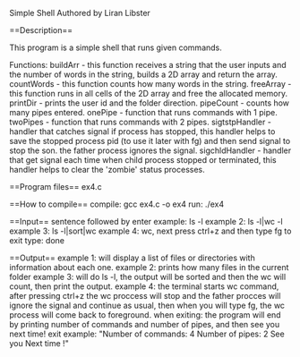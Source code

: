Simple Shell
Authored by Liran Libster

==Description==

This program is a simple shell that runs given commands.

Functions:
buildArr - this function receives a string that the user inputs and the number of words in the string, builds a 2D array and return the array. 
countWords - this function counts how many words in the string.
freeArray - this function runs in all cells of the 2D array and free the allocated memory.
printDir - prints the user id and the folder direction.
pipeCount - counts how many pipes entered.
onePipe - function that runs commands with 1 pipe.
twoPipes - function that runs commands with 2 pipes.
sigtstpHandler - handler that catches signal if process has stopped, this handler helps to save the stopped process pid (to use it later with fg) and then send signal to stop the son. the father process ignores the signal.
sigchldHandler - handler that get signal each time when child process stopped or terminated, this handler helps to clear the 'zombie' status processes.

==Program files==
ex4.c

==How to compile==
compile: gcc ex4.c -o ex4
run: ./ex4

==Input==
sentence followed by enter
example: ls -l
example 2: ls -l|wc -l
example 3: ls -l|sort|wc
example 4: wc, next press ctrl+z and then type fg
to exit type: done

==Output==
example 1: will display a list of files or directories with information about each one. 
example 2: prints how many files in the current folder
example 3: will do ls -l, the output will be sorted and then the wc will count, then print the output.
example 4: the terminal starts wc command, after pressing ctrl+z the wc proccess will stop and the father procces will ignore the signal and continue as usual, then when you will type fg, the wc process will come back to foreground.
when exiting: the program will end by printing number of commands and number of pipes, and then see you next time!
exit example:
"Number of commands: 4
Number of pipes: 2
See you Next time !"
